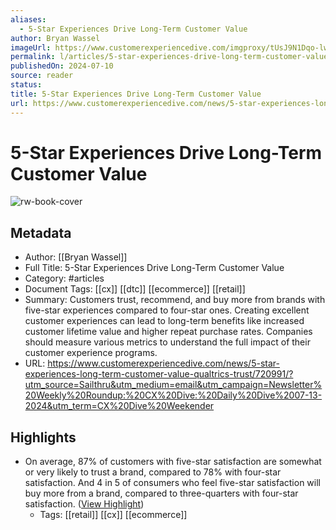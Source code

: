 ```yaml
---
aliases:
  - 5-Star Experiences Drive Long-Term Customer Value
author: Bryan Wassel
imageUrl: https://www.customerexperiencedive.com/imgproxy/tUsJ9N1Dqo-lwzlSFBFD7THO6B560AynY_c7rjnquJY/g:ce/rs:fit:770:435/bG9jYWw6Ly8vZGl2ZWltYWdlL0dldHR5SW1hZ2VzLTEyNzY2MzQ4NjIuanBn.webp
permalink: l/articles/5-star-experiences-drive-long-term-customer-value
publishedOn: 2024-07-10
source: reader
status: 
title: 5-Star Experiences Drive Long-Term Customer Value
url: https://www.customerexperiencedive.com/news/5-star-experiences-long-term-customer-value-qualtrics-trust/720991/?utm_source=Sailthru&utm_medium=email&utm_campaign=Newsletter%20Weekly%20Roundup:%20CX%20Dive:%20Daily%20Dive%2007-13-2024&utm_term=CX%20Dive%20Weekender
---
```

# 5-Star Experiences Drive Long-Term Customer Value

![rw-book-cover](https://www.customerexperiencedive.com/imgproxy/tUsJ9N1Dqo-lwzlSFBFD7THO6B560AynY_c7rjnquJY/g:ce/rs:fit:770:435/bG9jYWw6Ly8vZGl2ZWltYWdlL0dldHR5SW1hZ2VzLTEyNzY2MzQ4NjIuanBn.webp)

## Metadata

- Author: [[Bryan Wassel]]
- Full Title: 5-Star Experiences Drive Long-Term Customer Value
- Category: #articles
- Document Tags: [[cx]] [[dtc]] [[ecommerce]] [[retail]]
- Summary: Customers trust, recommend, and buy more from brands with five-star experiences compared to four-star ones. Creating excellent customer experiences can lead to long-term benefits like increased customer lifetime value and higher repeat purchase rates. Companies should measure various metrics to understand the full impact of their customer experience programs.
- URL: https://www.customerexperiencedive.com/news/5-star-experiences-long-term-customer-value-qualtrics-trust/720991/?utm_source=Sailthru&utm_medium=email&utm_campaign=Newsletter%20Weekly%20Roundup:%20CX%20Dive:%20Daily%20Dive%2007-13-2024&utm_term=CX%20Dive%20Weekender

## Highlights

- On average, 87% of customers with five-star satisfaction are somewhat or very likely to trust a brand, compared to 78% with four-star satisfaction. And 4 in 5 of consumers who feel five-star satisfaction will buy more from a brand, compared to three-quarters with four-star satisfaction. ([View Highlight](https://read.readwise.io/read/01j2zwt65w4weyfb26pqdqrazm))
    - Tags: [[retail]] [[cx]] [[ecommerce]]
